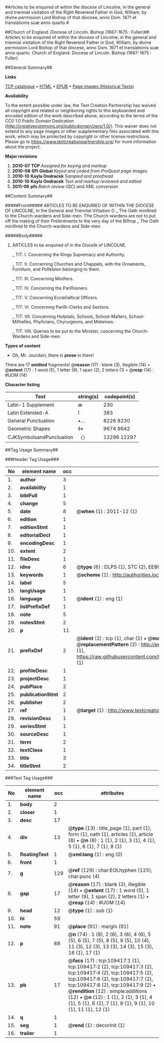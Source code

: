 #Articles to be enquired of within the diocese of Lincolne, in the general and triennial visitation of the Right Reverend Father in God, William, by divine permission Lord Bishop of that diocese, anno Dom. 1671 et translationis suæ anno quarto.#

##Church of England. Diocese of Lincoln. Bishop (1667-1675 : Fuller)##
Articles to be enquired of within the diocese of Lincolne, in the general and triennial visitation of the Right Reverend Father in God, William, by divine permission Lord Bishop of that diocese, anno Dom. 1671 et translationis suæ anno quarto.
Church of England. Diocese of Lincoln. Bishop (1667-1675 : Fuller)

##General Summary##

**Links**

[TCP catalogue](http://www.ota.ox.ac.uk/tcp/)  • 
[HTML](http://tei.it.ox.ac.uk/tcp/Texts-HTML/free/A32/A32959.html)  • 
[EPUB](http://tei.it.ox.ac.uk/tcp/Texts-EPUB/free/A32/A32959.epub) • 
[Page images (Historical Texts)](https://historicaltexts.jisc.ac.uk/eebo-19737312e)

**Availability**

To the extent possible under law, the Text Creation Partnership has waived all copyright and related or neighboring rights to this keyboarded and encoded edition of the work described above, according to the terms of the CC0 1.0 Public Domain Dedication (http://creativecommons.org/publicdomain/zero/1.0/). This waiver does not extend to any page images or other supplementary files associated with this work, which may be protected by copyright or other license restrictions. Please go to https://www.textcreationpartnership.org/ for more information about the project.

**Major revisions**

1. __2010-07__ __TCP__ *Assigned for keying and markup*
1. __2010-08__ __SPi Global__ *Keyed and coded from ProQuest page images*
1. __2010-10__ __Kayla Ondracek__ *Sampled and proofread*
1. __2010-10__ __Kayla Ondracek__ *Text and markup reviewed and edited*
1. __2011-06__ __pfs__ *Batch review (QC) and XML conversion*

##Content Summary##

#####Front#####
ARTICLES TO BE ENQUIRED OF WITHIN THE DIOCESE OF LINCOLNE, In the General and Triennial Viſitation O
    _ The Oath miniſtred to the Church-wardens and Side-men.
THe Church-wardens are not to put off the making of their Preſentments to the very day of the Biſhop
    _ The Oath miniſtred to the Church-wardens and Side-men.

#####Body#####

1. ARTICLES to be enquired of in the Dioceſe of LINCOLNE.

    _ TIT. I. Concerning the Kings Supremacy and Authority.

    _ TIT. II. Concerning Churches and Chappels, with the Ornaments, Furniture, and Poſſeſsion belonging to them.

    _ TIT. III. Concerning Miniſters.

    _ TIT. IV. Concerning the Pariſhioners.

    _ TIT. V. Concerning Eccleſiaſtical Officers.

    _ TIT. VI. Concerning Pariſh-Clerks and Sextons.

    _ TIT. VII. Concerning Hoſpitals, Schools, School-Maſters, School-Miſtreſſes, Phyſicians, Chyrurgeons, and Midwives.

    _ TIT. VIII. Queries to be put to the Minister, concerning the Church-Wardens and Side-men.

**Types of content**

  * Oh, Mr. Jourdain, there is **prose** in there!

There are 17 **omitted** fragments! 
 @__reason__ (17) : blank (3), illegible (14)  •  @__extent__ (17) : 1 word (5), 1 letter (9), 1 span (2), 2 letters (1)  •  @__resp__ (14) : #UOM (14)

**Character listing**


|Text|string(s)|codepoint(s)|
|---|---|---|
|Latin-1 Supplement|æ|230|
|Latin Extended-A|ſ|383|
|General Punctuation|•…|8226 8230|
|Geometric Shapes|◊▪|9674 9642|
|CJKSymbolsandPunctuation|〈〉|12296 12297|

##Tag Usage Summary##

###Header Tag Usage###

|No|element name|occ|attributes|
|---|---|---|---|
|1.|__author__|3||
|2.|__availability__|1||
|3.|__biblFull__|1||
|4.|__change__|5||
|5.|__date__|8| @__when__ (1) : 2011-12 (1)|
|6.|__edition__|1||
|7.|__editionStmt__|1||
|8.|__editorialDecl__|1||
|9.|__encodingDesc__|1||
|10.|__extent__|2||
|11.|__fileDesc__|1||
|12.|__idno__|6| @__type__ (6) : DLPS (1), STC (2), EEBO-CITATION (1), OCLC (1), VID (1)|
|13.|__keywords__|1| @__scheme__ (1) : http://authorities.loc.gov/ (1)|
|14.|__label__|5||
|15.|__langUsage__|1||
|16.|__language__|1| @__ident__ (1) : eng (1)|
|17.|__listPrefixDef__|1||
|18.|__note__|5||
|19.|__notesStmt__|2||
|20.|__p__|11||
|21.|__prefixDef__|2| @__ident__ (2) : tcp (1), char (1)  •  @__matchPattern__ (2) : ([0-9\-]+):([0-9IVX]+) (1), (.+) (1)  •  @__replacementPattern__ (2) : http://eebo.chadwyck.com/downloadtiff?vid=$1&page=$2 (1), https://raw.githubusercontent.com/textcreationpartnership/Texts/master/tcpchars.xml#$1 (1)|
|22.|__profileDesc__|1||
|23.|__projectDesc__|1||
|24.|__pubPlace__|2||
|25.|__publicationStmt__|2||
|26.|__publisher__|2||
|27.|__ref__|1| @__target__ (1) : http://www.textcreationpartnership.org/docs/. (1)|
|28.|__revisionDesc__|1||
|29.|__seriesStmt__|1||
|30.|__sourceDesc__|1||
|31.|__term__|2||
|32.|__textClass__|1||
|33.|__title__|3||
|34.|__titleStmt__|2||


###Text Tag Usage###

|No|element name|occ|attributes|
|---|---|---|---|
|1.|__body__|2||
|2.|__closer__|1||
|3.|__desc__|17||
|4.|__div__|13| @__type__ (13) : title_page (1), part (1), form (1), oath (1), articles (1), article (8)  •  @__n__ (8) : 1 (1), 2 (1), 3 (1), 4 (1), 5 (1), 6 (1), 7 (1), 8 (1)|
|5.|__floatingText__|1| @__xml:lang__ (1) : eng (0)|
|6.|__front__|1||
|7.|__g__|129| @__ref__ (129) : char:EOLhyphen (125), char:punc (4)|
|8.|__gap__|17| @__reason__ (17) : blank (3), illegible (14)  •  @__extent__ (17) : 1 word (5), 1 letter (9), 1 span (2), 2 letters (1)  •  @__resp__ (14) : #UOM (14)|
|9.|__head__|12| @__type__ (1) : sub (1)|
|10.|__hi__|59||
|11.|__note__|91| @__place__ (91) : margin (91)|
|12.|__p__|88| @__n__ (74) : 1 (8), 2 (8), 3 (6), 4 (6), 5 (5), 6 (5), 7 (5), 8 (5), 9 (5), 10 (4), 11 (3), 12 (3), 13 (3), 14 (3), 15 (3), 16 (1), 17 (1)|
|13.|__pb__|17| @__facs__ (17) : tcp:109417:1 (1), tcp:109417:2 (2), tcp:109417:3 (2), tcp:109417:4 (2), tcp:109417:5 (2), tcp:109417:6 (2), tcp:109417:7 (2), tcp:109417:8 (2), tcp:109417:9 (2)  •  @__rendition__ (12) : simple:additions (12)  •  @__n__ (12) : 1 (1), 2 (1), 3 (1), 4 (1), 5 (1), 6 (1), 7 (1), 8 (1), 9 (1), 10 (1), 11 (1), 12 (1)|
|14.|__q__|1||
|15.|__seg__|1| @__rend__ (1) : decorInit (1)|
|16.|__trailer__|1||
